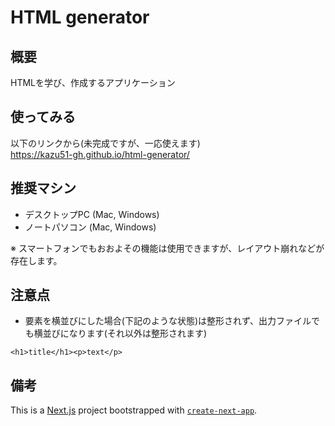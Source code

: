 # HTML generator

## 概要
HTMLを学び、作成するアプリケーション

## 使ってみる
以下のリンクから(未完成ですが、一応使えます)  
https://kazu51-gh.github.io/html-generator/

## 推奨マシン
 - デスクトップPC (Mac, Windows)
 - ノートパソコン (Mac, Windows)

※ スマートフォンでもおおよその機能は使用できますが、レイアウト崩れなどが存在します。

## 注意点
 - 要素を横並びにした場合(下記のような状態)は整形されず、出力ファイルでも横並びになります(それ以外は整形されます)
```
<h1>title</h1><p>text</p>
```

## 備考
This is a [Next.js](https://nextjs.org/) project bootstrapped with [`create-next-app`](https://github.com/vercel/next.js/tree/canary/packages/create-next-app).
